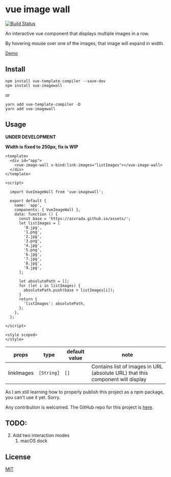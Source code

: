# vue image wall

[![Build Status](https://travis-ci.com/asvrada/vue-imagewall.svg?branch=master)](https://travis-ci.com/asvrada/vue-imagewall)

An interactive vue component that displays multiple images in a row.

By hovering mouse over one of the images, that image will expand in width.

[Demo](https://asvrada.github.io/rwby-imagewall-demo/)

## Install

```
npm install vue-template-compiler --save-dev
npm install vue-imagewall
```

or

```
yarn add vue-template-compiler -D
yarn add vue-imagewall
```

## Usage
__UNDER DEVELOPMENT__

**Width is fixed to 250px, fix is WIP**

```
<template>
  <div id="app">
    <vue-image-wall v-bind:link-images="listImages"></vue-image-wall>
  </div>
</template>

<script>

  import VueImageWall from 'vue-imagewall';

  export default {
    name: 'app',
    components: { VueImageWall },
    data: function () {
      const base = 'https://asvrada.github.io/assets/';
      let listImages = [
        '0.jpg',
        '1.png',
        '2.jpg',
        '3.png',
        '4.jpg',
        '5.png',
        '6.jpg',
        '7.jpg',
        '8.jpg',
        '9.jpg',
      ];

      let absolutePath = [];
      for (let i in listImages) {
        absolutePath.push(base + listImages[i]);
      }
      return {
        'listImages': absolutePath,
      };
    },
  };

</script>

<style scoped>
</style>
```

| props | type | default value | note |
|-----|------|-------|------|
| linkImages | `[String]` | `[]` | Contains list of images in URL (absolute URL) that this component will display |

As I am still learning how to properly publish this project as a npm package, you can't use it yet. Sorry.

Any contribution is welcomed. The GitHub repo for this project is [here](https://github.com/asvrada/vue-imagewall).

## TODO:
2. Add two interaction modes 
    1. macOS dock

## License

[MIT](https://opensource.org/licenses/MIT)

